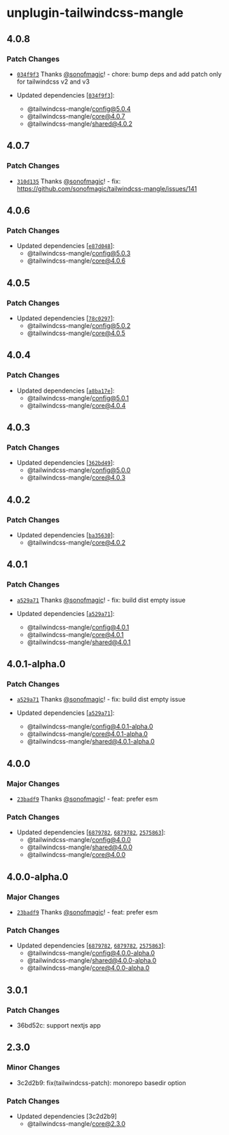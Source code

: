 # unplugin-tailwindcss-mangle

## 4.0.8

### Patch Changes

- [`034f9f3`](https://github.com/sonofmagic/tailwindcss-mangle/commit/034f9f30ebfee915a564f95e2bf1959e8fbce3e6) Thanks [@sonofmagic](https://github.com/sonofmagic)! - chore: bump deps and add patch only for tailwindcss v2 and v3

- Updated dependencies [[`034f9f3`](https://github.com/sonofmagic/tailwindcss-mangle/commit/034f9f30ebfee915a564f95e2bf1959e8fbce3e6)]:
  - @tailwindcss-mangle/config@5.0.4
  - @tailwindcss-mangle/core@4.0.7
  - @tailwindcss-mangle/shared@4.0.2

## 4.0.7

### Patch Changes

- [`310d135`](https://github.com/sonofmagic/tailwindcss-mangle/commit/310d1350fbc6b69c184906ff9e8027908c1ea1f1) Thanks [@sonofmagic](https://github.com/sonofmagic)! - fix: https://github.com/sonofmagic/tailwindcss-mangle/issues/141

## 4.0.6

### Patch Changes

- Updated dependencies [[`e87d048`](https://github.com/sonofmagic/tailwindcss-mangle/commit/e87d048324ca80ccef69902ab45e4d0c993f06fa)]:
  - @tailwindcss-mangle/config@5.0.3
  - @tailwindcss-mangle/core@4.0.6

## 4.0.5

### Patch Changes

- Updated dependencies [[`78c0297`](https://github.com/sonofmagic/tailwindcss-mangle/commit/78c02972f17865d489e66274086bcf11860689eb)]:
  - @tailwindcss-mangle/config@5.0.2
  - @tailwindcss-mangle/core@4.0.5

## 4.0.4

### Patch Changes

- Updated dependencies [[`a8ba17e`](https://github.com/sonofmagic/tailwindcss-mangle/commit/a8ba17e8e676602f8d724ee3b08cc83ad6654192)]:
  - @tailwindcss-mangle/config@5.0.1
  - @tailwindcss-mangle/core@4.0.4

## 4.0.3

### Patch Changes

- Updated dependencies [[`362bd49`](https://github.com/sonofmagic/tailwindcss-mangle/commit/362bd496d40810b8f69c4789900117f83c9c4692)]:
  - @tailwindcss-mangle/config@5.0.0
  - @tailwindcss-mangle/core@4.0.3

## 4.0.2

### Patch Changes

- Updated dependencies [[`ba35630`](https://github.com/sonofmagic/tailwindcss-mangle/commit/ba3563015630cddd38eb188493878852ceb026a4)]:
  - @tailwindcss-mangle/core@4.0.2

## 4.0.1

### Patch Changes

- [`a529a71`](https://github.com/sonofmagic/tailwindcss-mangle/commit/a529a71a74faed4c699d164ae66ce68e87096e83) Thanks [@sonofmagic](https://github.com/sonofmagic)! - fix: build dist empty issue

- Updated dependencies [[`a529a71`](https://github.com/sonofmagic/tailwindcss-mangle/commit/a529a71a74faed4c699d164ae66ce68e87096e83)]:
  - @tailwindcss-mangle/config@4.0.1
  - @tailwindcss-mangle/core@4.0.1
  - @tailwindcss-mangle/shared@4.0.1

## 4.0.1-alpha.0

### Patch Changes

- [`a529a71`](https://github.com/sonofmagic/tailwindcss-mangle/commit/a529a71a74faed4c699d164ae66ce68e87096e83) Thanks [@sonofmagic](https://github.com/sonofmagic)! - fix: build dist empty issue

- Updated dependencies [[`a529a71`](https://github.com/sonofmagic/tailwindcss-mangle/commit/a529a71a74faed4c699d164ae66ce68e87096e83)]:
  - @tailwindcss-mangle/config@4.0.1-alpha.0
  - @tailwindcss-mangle/core@4.0.1-alpha.0
  - @tailwindcss-mangle/shared@4.0.1-alpha.0

## 4.0.0

### Major Changes

- [`23badf9`](https://github.com/sonofmagic/tailwindcss-mangle/commit/23badf9e58f8e13f422ad406435eff1e8d8ae823) Thanks [@sonofmagic](https://github.com/sonofmagic)! - feat: prefer esm

### Patch Changes

- Updated dependencies [[`6879782`](https://github.com/sonofmagic/tailwindcss-mangle/commit/68797825a08d4b4d15073024a257a3ec336187d2), [`6879782`](https://github.com/sonofmagic/tailwindcss-mangle/commit/68797825a08d4b4d15073024a257a3ec336187d2), [`2575863`](https://github.com/sonofmagic/tailwindcss-mangle/commit/2575863f532731c3a38bd2e8463f41031bc6efd3)]:
  - @tailwindcss-mangle/config@4.0.0
  - @tailwindcss-mangle/shared@4.0.0
  - @tailwindcss-mangle/core@4.0.0

## 4.0.0-alpha.0

### Major Changes

- [`23badf9`](https://github.com/sonofmagic/tailwindcss-mangle/commit/23badf9e58f8e13f422ad406435eff1e8d8ae823) Thanks [@sonofmagic](https://github.com/sonofmagic)! - feat: prefer esm

### Patch Changes

- Updated dependencies [[`6879782`](https://github.com/sonofmagic/tailwindcss-mangle/commit/68797825a08d4b4d15073024a257a3ec336187d2), [`6879782`](https://github.com/sonofmagic/tailwindcss-mangle/commit/68797825a08d4b4d15073024a257a3ec336187d2), [`2575863`](https://github.com/sonofmagic/tailwindcss-mangle/commit/2575863f532731c3a38bd2e8463f41031bc6efd3)]:
  - @tailwindcss-mangle/config@4.0.0-alpha.0
  - @tailwindcss-mangle/shared@4.0.0-alpha.0
  - @tailwindcss-mangle/core@4.0.0-alpha.0

## 3.0.1

### Patch Changes

- 36bd52c: support nextjs app

## 2.3.0

### Minor Changes

- 3c2d2b9: fix(tailwindcss-patch): monorepo basedir option

### Patch Changes

- Updated dependencies [3c2d2b9]
  - @tailwindcss-mangle/core@2.3.0
